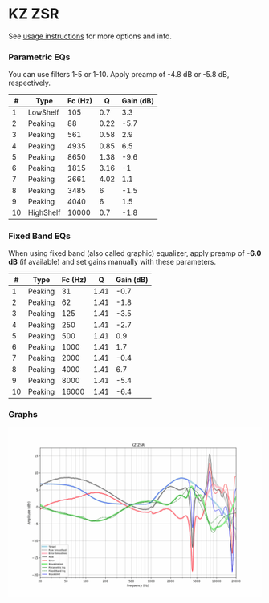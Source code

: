 # KZ ZSR
See [usage instructions](https://github.com/jaakkopasanen/AutoEq#usage) for more options and info.

### Parametric EQs
You can use filters 1-5 or 1-10. Apply preamp of -4.8 dB or -5.8 dB, respectively.

|   # | Type      |   Fc (Hz) |    Q |   Gain (dB) |
|-----|-----------|-----------|------|-------------|
|   1 | LowShelf  |       105 | 0.7  |         3.3 |
|   2 | Peaking   |        88 | 0.22 |        -5.7 |
|   3 | Peaking   |       561 | 0.58 |         2.9 |
|   4 | Peaking   |      4935 | 0.85 |         6.5 |
|   5 | Peaking   |      8650 | 1.38 |        -9.6 |
|   6 | Peaking   |      1815 | 3.16 |        -1   |
|   7 | Peaking   |      2661 | 4.02 |         1.1 |
|   8 | Peaking   |      3485 | 6    |        -1.5 |
|   9 | Peaking   |      4040 | 6    |         1.5 |
|  10 | HighShelf |     10000 | 0.7  |        -1.8 |

### Fixed Band EQs
When using fixed band (also called graphic) equalizer, apply preamp of **-6.0 dB** (if available) and set gains manually with these parameters.

|   # | Type    |   Fc (Hz) |    Q |   Gain (dB) |
|-----|---------|-----------|------|-------------|
|   1 | Peaking |        31 | 1.41 |        -0.7 |
|   2 | Peaking |        62 | 1.41 |        -1.8 |
|   3 | Peaking |       125 | 1.41 |        -3.5 |
|   4 | Peaking |       250 | 1.41 |        -2.7 |
|   5 | Peaking |       500 | 1.41 |         0.9 |
|   6 | Peaking |      1000 | 1.41 |         1.7 |
|   7 | Peaking |      2000 | 1.41 |        -0.4 |
|   8 | Peaking |      4000 | 1.41 |         6.7 |
|   9 | Peaking |      8000 | 1.41 |        -5.4 |
|  10 | Peaking |     16000 | 1.41 |        -6.4 |

### Graphs
![](./KZ%20ZSR.png)
